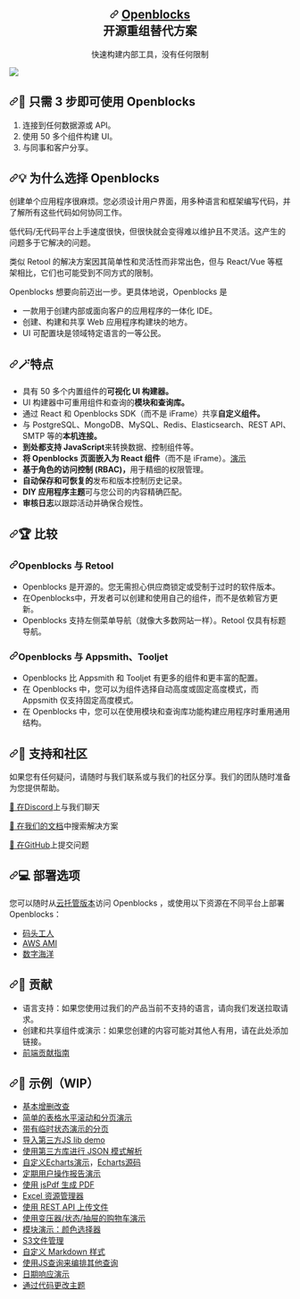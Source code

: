 <div class="Box-sc-g0xbh4-0 bJMeLZ js-snippet-clipboard-copy-unpositioned" data-hpc="true"><article class="markdown-body entry-content container-lg" itemprop="text"><div align="center" dir="auto">
<h1 tabindex="-1" dir="auto"><a id="user-content-----openblocks----the-open-source-retool-alternative" class="anchor" aria-hidden="true" tabindex="-1" href="#----openblocks----the-open-source-retool-alternative"><svg class="octicon octicon-link" viewBox="0 0 16 16" version="1.1" width="16" height="16" aria-hidden="true"><path d="m7.775 3.275 1.25-1.25a3.5 3.5 0 1 1 4.95 4.95l-2.5 2.5a3.5 3.5 0 0 1-4.95 0 .751.751 0 0 1 .018-1.042.751.751 0 0 1 1.042-.018 1.998 1.998 0 0 0 2.83 0l2.5-2.5a2.002 2.002 0 0 0-2.83-2.83l-1.25 1.25a.751.751 0 0 1-1.042-.018.751.751 0 0 1-.018-1.042Zm-4.69 9.64a1.998 1.998 0 0 0 2.83 0l1.25-1.25a.751.751 0 0 1 1.042.018.751.751 0 0 1 .018 1.042l-1.25 1.25a3.5 3.5 0 1 1-4.95-4.95l2.5-2.5a3.5 3.5 0 0 1 4.95 0 .751.751 0 0 1-.018 1.042.751.751 0 0 1-1.042.018 1.998 1.998 0 0 0-2.83 0l-2.5 2.5a1.998 1.998 0 0 0 0 2.83Z"></path></svg></a>
    <b><a href="https://openblocks.dev/" rel="nofollow"><font style="vertical-align: inherit;"><font style="vertical-align: inherit;">Openblocks</font></font></a></b><br><font style="vertical-align: inherit;"><font style="vertical-align: inherit;">
    开源重组替代方案
</font></font></h1>
<p dir="auto"><font style="vertical-align: inherit;"><font style="vertical-align: inherit;">
    快速构建内部工具，没有任何限制
</font></font></p>
</div>
<p dir="auto"><animated-image data-catalyst=""><a target="_blank" rel="noopener noreferrer" href="/openblocks-dev/openblocks/blob/develop/docs/.gitbook/assets/Bu2fpz1h01.gif" data-target="animated-image.originalLink"><img src="/openblocks-dev/openblocks/raw/develop/docs/.gitbook/assets/Bu2fpz1h01.gif" style="max-width: 100%; display: inline-block;" data-target="animated-image.originalImage"></a>
      <span class="AnimatedImagePlayer" data-target="animated-image.player" hidden="">
        <a data-target="animated-image.replacedLink" class="AnimatedImagePlayer-images" href="https://github.com/openblocks-dev/openblocks/blob/develop/docs/.gitbook/assets/Bu2fpz1h01.gif" target="_blank">
          
       
<h2 tabindex="-1" dir="auto"><a id="user-content--use-openblocks-in-3-steps" class="anchor" aria-hidden="true" tabindex="-1" href="#-use-openblocks-in-3-steps"><svg class="octicon octicon-link" viewBox="0 0 16 16" version="1.1" width="16" height="16" aria-hidden="true"><path d="m7.775 3.275 1.25-1.25a3.5 3.5 0 1 1 4.95 4.95l-2.5 2.5a3.5 3.5 0 0 1-4.95 0 .751.751 0 0 1 .018-1.042.751.751 0 0 1 1.042-.018 1.998 1.998 0 0 0 2.83 0l2.5-2.5a2.002 2.002 0 0 0-2.83-2.83l-1.25 1.25a.751.751 0 0 1-1.042-.018.751.751 0 0 1-.018-1.042Zm-4.69 9.64a1.998 1.998 0 0 0 2.83 0l1.25-1.25a.751.751 0 0 1 1.042.018.751.751 0 0 1 .018 1.042l-1.25 1.25a3.5 3.5 0 1 1-4.95-4.95l2.5-2.5a3.5 3.5 0 0 1 4.95 0 .751.751 0 0 1-.018 1.042.751.751 0 0 1-1.042.018 1.998 1.998 0 0 0-2.83 0l-2.5 2.5a1.998 1.998 0 0 0 0 2.83Z"></path></svg></a><font style="vertical-align: inherit;"><font style="vertical-align: inherit;">📢 只需 3 步即可使用 Openblocks</font></font></h2>
<ol dir="auto">
<li><font style="vertical-align: inherit;"><font style="vertical-align: inherit;">连接到任何数据源或 API。</font></font></li>
<li><font style="vertical-align: inherit;"><font style="vertical-align: inherit;">使用 50 多个组件构建 UI。</font></font></li>
<li><font style="vertical-align: inherit;"><font style="vertical-align: inherit;">与同事和客户分享。</font></font></li>
</ol>
<h2 tabindex="-1" dir="auto"><a id="user-content--why-openblocks" class="anchor" aria-hidden="true" tabindex="-1" href="#-why-openblocks"><svg class="octicon octicon-link" viewBox="0 0 16 16" version="1.1" width="16" height="16" aria-hidden="true"><path d="m7.775 3.275 1.25-1.25a3.5 3.5 0 1 1 4.95 4.95l-2.5 2.5a3.5 3.5 0 0 1-4.95 0 .751.751 0 0 1 .018-1.042.751.751 0 0 1 1.042-.018 1.998 1.998 0 0 0 2.83 0l2.5-2.5a2.002 2.002 0 0 0-2.83-2.83l-1.25 1.25a.751.751 0 0 1-1.042-.018.751.751 0 0 1-.018-1.042Zm-4.69 9.64a1.998 1.998 0 0 0 2.83 0l1.25-1.25a.751.751 0 0 1 1.042.018.751.751 0 0 1 .018 1.042l-1.25 1.25a3.5 3.5 0 1 1-4.95-4.95l2.5-2.5a3.5 3.5 0 0 1 4.95 0 .751.751 0 0 1-.018 1.042.751.751 0 0 1-1.042.018 1.998 1.998 0 0 0-2.83 0l-2.5 2.5a1.998 1.998 0 0 0 0 2.83Z"></path></svg></a><font style="vertical-align: inherit;"><font style="vertical-align: inherit;">💡 为什么选择 Openblocks</font></font></h2>
<p dir="auto"><font style="vertical-align: inherit;"><font style="vertical-align: inherit;">创建单个应用程序很麻烦。</font><font style="vertical-align: inherit;">您必须设计用户界面，用多种语言和框架编写代码，并了解所有这些代码如何协同工作。</font></font></p>
<p dir="auto"><font style="vertical-align: inherit;"><font style="vertical-align: inherit;">低代码/无代码平台上手速度很快，但很快就会变得难以维护且不灵活。</font><font style="vertical-align: inherit;">这产生的问题多于它解决的问题。</font></font></p>
<p dir="auto"><font style="vertical-align: inherit;"><font style="vertical-align: inherit;">类似 Retool 的解决方案因其简单性和灵活性而非常出色，但与 React/Vue 等框架相比，它们也可能受到不同方式的限制。</font></font></p>
<p dir="auto"><font style="vertical-align: inherit;"><font style="vertical-align: inherit;">Openblocks 想要向前迈出一步。</font><font style="vertical-align: inherit;">更具体地说，Openblocks 是</font></font></p>
<ul dir="auto">
<li><font style="vertical-align: inherit;"><font style="vertical-align: inherit;">一款用于创建内部或面向客户的应用程序的一体化 IDE。</font></font></li>
<li><font style="vertical-align: inherit;"><font style="vertical-align: inherit;">创建、构建和共享 Web 应用程序构建块的地方。</font></font></li>
<li><font style="vertical-align: inherit;"><font style="vertical-align: inherit;">UI 可配置块是领域特定语言的一等公民。</font></font></li>
</ul>
<h2 tabindex="-1" dir="auto"><a id="user-content--features" class="anchor" aria-hidden="true" tabindex="-1" href="#-features"><svg class="octicon octicon-link" viewBox="0 0 16 16" version="1.1" width="16" height="16" aria-hidden="true"><path d="m7.775 3.275 1.25-1.25a3.5 3.5 0 1 1 4.95 4.95l-2.5 2.5a3.5 3.5 0 0 1-4.95 0 .751.751 0 0 1 .018-1.042.751.751 0 0 1 1.042-.018 1.998 1.998 0 0 0 2.83 0l2.5-2.5a2.002 2.002 0 0 0-2.83-2.83l-1.25 1.25a.751.751 0 0 1-1.042-.018.751.751 0 0 1-.018-1.042Zm-4.69 9.64a1.998 1.998 0 0 0 2.83 0l1.25-1.25a.751.751 0 0 1 1.042.018.751.751 0 0 1 .018 1.042l-1.25 1.25a3.5 3.5 0 1 1-4.95-4.95l2.5-2.5a3.5 3.5 0 0 1 4.95 0 .751.751 0 0 1-.018 1.042.751.751 0 0 1-1.042.018 1.998 1.998 0 0 0-2.83 0l-2.5 2.5a1.998 1.998 0 0 0 0 2.83Z"></path></svg></a><font style="vertical-align: inherit;"><font style="vertical-align: inherit;">🪄特点</font></font></h2>
<ul dir="auto">
<li><strong><font style="vertical-align: inherit;"></font></strong><font style="vertical-align: inherit;"><font style="vertical-align: inherit;">具有 50 多个内置组件的</font><strong><font style="vertical-align: inherit;">可视化 UI 构建器。</font></strong></font></li>
<li><strong><font style="vertical-align: inherit;"></font></strong><font style="vertical-align: inherit;"><font style="vertical-align: inherit;">UI 构建器中可重用组件和查询的</font><strong><font style="vertical-align: inherit;">模块和查询库。</font></strong></font></li>
<li><strong><font style="vertical-align: inherit;"></font></strong><font style="vertical-align: inherit;"><font style="vertical-align: inherit;">通过 React 和 Openblocks SDK（而不是 iFrame）共享</font><strong><font style="vertical-align: inherit;">自定义组件。</font></strong></font></li>
<li><strong><font style="vertical-align: inherit;"></font></strong><font style="vertical-align: inherit;"><font style="vertical-align: inherit;">与 PostgreSQL、MongoDB、MySQL、Redis、Elasticsearch、REST API、SMTP 等的</font><strong><font style="vertical-align: inherit;">本机连接。</font></strong></font></li>
<li><strong><font style="vertical-align: inherit;"><font style="vertical-align: inherit;">到处都支持 JavaScript</font></font></strong><font style="vertical-align: inherit;"><font style="vertical-align: inherit;">来转换数据、控制组件等。</font></font></li>
<li><strong><font style="vertical-align: inherit;"><font style="vertical-align: inherit;">将 Openblocks 页面嵌入为 React 组件</font></font></strong><font style="vertical-align: inherit;"><font style="vertical-align: inherit;">（而不是 iFrame）。</font></font><a href="https://github.com/openblocks-dev/openblocks-sdk-demo"><font style="vertical-align: inherit;"><font style="vertical-align: inherit;">演示</font></font></a></li>
<li><strong><font style="vertical-align: inherit;"><font style="vertical-align: inherit;">基于角色的访问控制 (RBAC)，</font></font></strong><font style="vertical-align: inherit;"><font style="vertical-align: inherit;">用于精细的权限管理。</font></font></li>
<li><strong><font style="vertical-align: inherit;"><font style="vertical-align: inherit;">自动保存和可恢复的</font></font></strong><font style="vertical-align: inherit;"><font style="vertical-align: inherit;">发布和版本控制历史记录。</font></font></li>
<li><strong><font style="vertical-align: inherit;"><font style="vertical-align: inherit;">DIY 应用程序主题</font></font></strong><font style="vertical-align: inherit;"><font style="vertical-align: inherit;">可与您公司的内容精确匹配。</font></font></li>
<li><strong><font style="vertical-align: inherit;"><font style="vertical-align: inherit;">审核日志</font></font></strong><font style="vertical-align: inherit;"><font style="vertical-align: inherit;">以跟踪活动并确保合规性。</font></font></li>
</ul>
<h2 tabindex="-1" dir="auto"><a id="user-content--comparisons" class="anchor" aria-hidden="true" tabindex="-1" href="#-comparisons"><svg class="octicon octicon-link" viewBox="0 0 16 16" version="1.1" width="16" height="16" aria-hidden="true"><path d="m7.775 3.275 1.25-1.25a3.5 3.5 0 1 1 4.95 4.95l-2.5 2.5a3.5 3.5 0 0 1-4.95 0 .751.751 0 0 1 .018-1.042.751.751 0 0 1 1.042-.018 1.998 1.998 0 0 0 2.83 0l2.5-2.5a2.002 2.002 0 0 0-2.83-2.83l-1.25 1.25a.751.751 0 0 1-1.042-.018.751.751 0 0 1-.018-1.042Zm-4.69 9.64a1.998 1.998 0 0 0 2.83 0l1.25-1.25a.751.751 0 0 1 1.042.018.751.751 0 0 1 .018 1.042l-1.25 1.25a3.5 3.5 0 1 1-4.95-4.95l2.5-2.5a3.5 3.5 0 0 1 4.95 0 .751.751 0 0 1-.018 1.042.751.751 0 0 1-1.042.018 1.998 1.998 0 0 0-2.83 0l-2.5 2.5a1.998 1.998 0 0 0 0 2.83Z"></path></svg></a><font style="vertical-align: inherit;"><font style="vertical-align: inherit;">🏆 比较</font></font></h2>
<h3 tabindex="-1" dir="auto"><a id="user-content-openblocks-vs-retool" class="anchor" aria-hidden="true" tabindex="-1" href="#openblocks-vs-retool"><svg class="octicon octicon-link" viewBox="0 0 16 16" version="1.1" width="16" height="16" aria-hidden="true"><path d="m7.775 3.275 1.25-1.25a3.5 3.5 0 1 1 4.95 4.95l-2.5 2.5a3.5 3.5 0 0 1-4.95 0 .751.751 0 0 1 .018-1.042.751.751 0 0 1 1.042-.018 1.998 1.998 0 0 0 2.83 0l2.5-2.5a2.002 2.002 0 0 0-2.83-2.83l-1.25 1.25a.751.751 0 0 1-1.042-.018.751.751 0 0 1-.018-1.042Zm-4.69 9.64a1.998 1.998 0 0 0 2.83 0l1.25-1.25a.751.751 0 0 1 1.042.018.751.751 0 0 1 .018 1.042l-1.25 1.25a3.5 3.5 0 1 1-4.95-4.95l2.5-2.5a3.5 3.5 0 0 1 4.95 0 .751.751 0 0 1-.018 1.042.751.751 0 0 1-1.042.018 1.998 1.998 0 0 0-2.83 0l-2.5 2.5a1.998 1.998 0 0 0 0 2.83Z"></path></svg></a><font style="vertical-align: inherit;"><font style="vertical-align: inherit;">Openblocks 与 Retool</font></font></h3>
<ul dir="auto">
<li><font style="vertical-align: inherit;"><font style="vertical-align: inherit;">Openblocks 是开源的。</font><font style="vertical-align: inherit;">您无需担心供应商锁定或受制于过时的软件版本。</font></font></li>
<li><font style="vertical-align: inherit;"><font style="vertical-align: inherit;">在Openblocks中，开发者可以创建和使用自己的组件，而不是依赖官方更新。</font></font></li>
<li><font style="vertical-align: inherit;"><font style="vertical-align: inherit;">Openblocks 支持左侧菜单导航（就像大多数网站一样）。</font><font style="vertical-align: inherit;">Retool 仅具有标题导航。</font></font></li>
</ul>
<h3 tabindex="-1" dir="auto"><a id="user-content-openblocks-vs-appsmith-tooljet" class="anchor" aria-hidden="true" tabindex="-1" href="#openblocks-vs-appsmith-tooljet"><svg class="octicon octicon-link" viewBox="0 0 16 16" version="1.1" width="16" height="16" aria-hidden="true"><path d="m7.775 3.275 1.25-1.25a3.5 3.5 0 1 1 4.95 4.95l-2.5 2.5a3.5 3.5 0 0 1-4.95 0 .751.751 0 0 1 .018-1.042.751.751 0 0 1 1.042-.018 1.998 1.998 0 0 0 2.83 0l2.5-2.5a2.002 2.002 0 0 0-2.83-2.83l-1.25 1.25a.751.751 0 0 1-1.042-.018.751.751 0 0 1-.018-1.042Zm-4.69 9.64a1.998 1.998 0 0 0 2.83 0l1.25-1.25a.751.751 0 0 1 1.042.018.751.751 0 0 1 .018 1.042l-1.25 1.25a3.5 3.5 0 1 1-4.95-4.95l2.5-2.5a3.5 3.5 0 0 1 4.95 0 .751.751 0 0 1-.018 1.042.751.751 0 0 1-1.042.018 1.998 1.998 0 0 0-2.83 0l-2.5 2.5a1.998 1.998 0 0 0 0 2.83Z"></path></svg></a><font style="vertical-align: inherit;"><font style="vertical-align: inherit;">Openblocks 与 Appsmith、Tooljet</font></font></h3>
<ul dir="auto">
<li><font style="vertical-align: inherit;"><font style="vertical-align: inherit;">Openblocks 比 Appsmith 和 Tooljet 有更多的组件和更丰富的配置。</font></font></li>
<li><font style="vertical-align: inherit;"><font style="vertical-align: inherit;">在 Openblocks 中，您可以为组件选择自动高度或固定高度模式，而 Appsmith 仅支持固定高度模式。</font></font></li>
<li><font style="vertical-align: inherit;"><font style="vertical-align: inherit;">在 Openblocks 中，您可以在使用模块和查询库功能构建应用程序时重用通用结构。</font></font></li>
</ul>
<h2 tabindex="-1" dir="auto"><a id="user-content--support-and-community" class="anchor" aria-hidden="true" tabindex="-1" href="#-support-and-community"><svg class="octicon octicon-link" viewBox="0 0 16 16" version="1.1" width="16" height="16" aria-hidden="true"><path d="m7.775 3.275 1.25-1.25a3.5 3.5 0 1 1 4.95 4.95l-2.5 2.5a3.5 3.5 0 0 1-4.95 0 .751.751 0 0 1 .018-1.042.751.751 0 0 1 1.042-.018 1.998 1.998 0 0 0 2.83 0l2.5-2.5a2.002 2.002 0 0 0-2.83-2.83l-1.25 1.25a.751.751 0 0 1-1.042-.018.751.751 0 0 1-.018-1.042Zm-4.69 9.64a1.998 1.998 0 0 0 2.83 0l1.25-1.25a.751.751 0 0 1 1.042.018.751.751 0 0 1 .018 1.042l-1.25 1.25a3.5 3.5 0 1 1-4.95-4.95l2.5-2.5a3.5 3.5 0 0 1 4.95 0 .751.751 0 0 1-.018 1.042.751.751 0 0 1-1.042.018 1.998 1.998 0 0 0-2.83 0l-2.5 2.5a1.998 1.998 0 0 0 0 2.83Z"></path></svg></a><font style="vertical-align: inherit;"><font style="vertical-align: inherit;">👐 支持和社区</font></font></h2>
<p dir="auto"><font style="vertical-align: inherit;"><font style="vertical-align: inherit;">如果您有任何疑问，请随时与我们联系或与我们的社区分享。</font><font style="vertical-align: inherit;">我们的团队随时准备为您提供帮助。</font></font></p>
<p dir="auto"><font style="vertical-align: inherit;"><a href="https://discord.com/invite/z5W2YHXdtt" rel="nofollow"><font style="vertical-align: inherit;">📮 在Discord</font></a><font style="vertical-align: inherit;">上与我们聊天</font></font><a href="https://discord.com/invite/z5W2YHXdtt" rel="nofollow"><font style="vertical-align: inherit;"></font></a></p>
<p dir="auto"><font style="vertical-align: inherit;"><a href="https://docs.openblocks.dev/" rel="nofollow"><font style="vertical-align: inherit;">📑 在我们的文档</font></a><font style="vertical-align: inherit;">中搜索解决方案</font></font><a href="https://docs.openblocks.dev/" rel="nofollow"><font style="vertical-align: inherit;"></font></a></p>
<p dir="auto"><font style="vertical-align: inherit;"><a href="https://github.com/openblocks-dev/openblocks/issues"><font style="vertical-align: inherit;">🔎 在GitHub</font></a><font style="vertical-align: inherit;">上提交问题</font></font><a href="https://github.com/openblocks-dev/openblocks/issues"><font style="vertical-align: inherit;"></font></a></p>
<h2 tabindex="-1" dir="auto"><a id="user-content--deployment-options" class="anchor" aria-hidden="true" tabindex="-1" href="#-deployment-options"><svg class="octicon octicon-link" viewBox="0 0 16 16" version="1.1" width="16" height="16" aria-hidden="true"><path d="m7.775 3.275 1.25-1.25a3.5 3.5 0 1 1 4.95 4.95l-2.5 2.5a3.5 3.5 0 0 1-4.95 0 .751.751 0 0 1 .018-1.042.751.751 0 0 1 1.042-.018 1.998 1.998 0 0 0 2.83 0l2.5-2.5a2.002 2.002 0 0 0-2.83-2.83l-1.25 1.25a.751.751 0 0 1-1.042-.018.751.751 0 0 1-.018-1.042Zm-4.69 9.64a1.998 1.998 0 0 0 2.83 0l1.25-1.25a.751.751 0 0 1 1.042.018.751.751 0 0 1 .018 1.042l-1.25 1.25a3.5 3.5 0 1 1-4.95-4.95l2.5-2.5a3.5 3.5 0 0 1 4.95 0 .751.751 0 0 1-.018 1.042.751.751 0 0 1-1.042.018 1.998 1.998 0 0 0-2.83 0l-2.5 2.5a1.998 1.998 0 0 0 0 2.83Z"></path></svg></a><font style="vertical-align: inherit;"><font style="vertical-align: inherit;">💻 部署选项</font></font></h2>
<p dir="auto"><font style="vertical-align: inherit;"><font style="vertical-align: inherit;">您可以随时从</font></font><a href="https://cloud.openblocks.dev/" rel="nofollow"><font style="vertical-align: inherit;"><font style="vertical-align: inherit;">云托管版本</font></font></a><font style="vertical-align: inherit;"><font style="vertical-align: inherit;">访问 Openblocks ，或使用以下资源在不同平台上部署 Openblocks：</font></font></p>
<ul dir="auto">
<li><a href="https://docs.openblocks.dev/self-hosting" rel="nofollow"><font style="vertical-align: inherit;"><font style="vertical-align: inherit;">码头工人</font></font></a></li>
<li><a href="https://docs.openblocks.dev/self-hosting/aws-ami" rel="nofollow"><font style="vertical-align: inherit;"><font style="vertical-align: inherit;">AWS AMI</font></font></a></li>
<li><a href="https://docs.openblocks.dev/self-hosting/digitalocean" rel="nofollow"><font style="vertical-align: inherit;"><font style="vertical-align: inherit;">数字海洋</font></font></a></li>
</ul>
<h2 tabindex="-1" dir="auto"><a id="user-content--contributing" class="anchor" aria-hidden="true" tabindex="-1" href="#-contributing"><svg class="octicon octicon-link" viewBox="0 0 16 16" version="1.1" width="16" height="16" aria-hidden="true"><path d="m7.775 3.275 1.25-1.25a3.5 3.5 0 1 1 4.95 4.95l-2.5 2.5a3.5 3.5 0 0 1-4.95 0 .751.751 0 0 1 .018-1.042.751.751 0 0 1 1.042-.018 1.998 1.998 0 0 0 2.83 0l2.5-2.5a2.002 2.002 0 0 0-2.83-2.83l-1.25 1.25a.751.751 0 0 1-1.042-.018.751.751 0 0 1-.018-1.042Zm-4.69 9.64a1.998 1.998 0 0 0 2.83 0l1.25-1.25a.751.751 0 0 1 1.042.018.751.751 0 0 1 .018 1.042l-1.25 1.25a3.5 3.5 0 1 1-4.95-4.95l2.5-2.5a3.5 3.5 0 0 1 4.95 0 .751.751 0 0 1-.018 1.042.751.751 0 0 1-1.042.018 1.998 1.998 0 0 0-2.83 0l-2.5 2.5a1.998 1.998 0 0 0 0 2.83Z"></path></svg></a><font style="vertical-align: inherit;"><font style="vertical-align: inherit;">💪 贡献</font></font></h2>
<ul dir="auto">
<li><font style="vertical-align: inherit;"><font style="vertical-align: inherit;">语言支持：如果您使用过我们的产品当前不支持的语言，请向我们发送拉取请求。</font></font></li>
<li><font style="vertical-align: inherit;"><font style="vertical-align: inherit;">创建和共享组件或演示：如果您创建的内容可能对其他人有用，请在此处添加链接。</font></font></li>
<li><a href="https://github.com/openblocks-dev/openblocks/tree/develop/client"><font style="vertical-align: inherit;"><font style="vertical-align: inherit;">前端贡献指南</font></font></a></li>
</ul>
<h2 tabindex="-1" dir="auto"><a id="user-content--exampleswip" class="anchor" aria-hidden="true" tabindex="-1" href="#-exampleswip"><svg class="octicon octicon-link" viewBox="0 0 16 16" version="1.1" width="16" height="16" aria-hidden="true"><path d="m7.775 3.275 1.25-1.25a3.5 3.5 0 1 1 4.95 4.95l-2.5 2.5a3.5 3.5 0 0 1-4.95 0 .751.751 0 0 1 .018-1.042.751.751 0 0 1 1.042-.018 1.998 1.998 0 0 0 2.83 0l2.5-2.5a2.002 2.002 0 0 0-2.83-2.83l-1.25 1.25a.751.751 0 0 1-1.042-.018.751.751 0 0 1-.018-1.042Zm-4.69 9.64a1.998 1.998 0 0 0 2.83 0l1.25-1.25a.751.751 0 0 1 1.042.018.751.751 0 0 1 .018 1.042l-1.25 1.25a3.5 3.5 0 1 1-4.95-4.95l2.5-2.5a3.5 3.5 0 0 1 4.95 0 .751.751 0 0 1-.018 1.042.751.751 0 0 1-1.042.018 1.998 1.998 0 0 0-2.83 0l-2.5 2.5a1.998 1.998 0 0 0 0 2.83Z"></path></svg></a><font style="vertical-align: inherit;"><font style="vertical-align: inherit;">📝 示例（WIP）</font></font></h2>
<ul dir="auto">
<li><a href="https://cloud.openblocks.dev/apps/6374b8dbc23a1103804cc23e/view" rel="nofollow"><font style="vertical-align: inherit;"><font style="vertical-align: inherit;">基本增删改查</font></font></a></li>
<li><a href="https://cloud.openblocks.dev/apps/6377695dc54c5224c70e9770/view" rel="nofollow"><font style="vertical-align: inherit;"><font style="vertical-align: inherit;">简单的表格水平滚动和分页演示</font></font></a></li>
<li><a href="https://cloud.openblocks.dev/apps/6379cdd9f02c6e6ecc1d37ff/view" rel="nofollow"><font style="vertical-align: inherit;"><font style="vertical-align: inherit;">带有临时状态演示的分页</font></font></a></li>
<li><a href="https://cloud.openblocks.dev/apps/637a1797c54c5224c70efed3/view" rel="nofollow"><font style="vertical-align: inherit;"><font style="vertical-align: inherit;">导入第三方JS lib demo</font></font></a></li>
<li><a href="https://cloud.openblocks.dev/apps/638dc95c75cfb658566143c5/view" rel="nofollow"><font style="vertical-align: inherit;"><font style="vertical-align: inherit;">使用第三方库进行 JSON 模式解析</font></font></a></li>
<li><a href="https://cloud.openblocks.dev/apps/63779dd6c54c5224c70ea537/view" rel="nofollow"><font style="vertical-align: inherit;"><font style="vertical-align: inherit;">自定义Echarts演示</font></font></a><font style="vertical-align: inherit;"><font style="vertical-align: inherit;">，</font></font><a href="https://echarts.apache.org/examples/en/editor.html?c=area-stack" rel="nofollow"><font style="vertical-align: inherit;"><font style="vertical-align: inherit;">Echarts源码</font></font></a></li>
<li><a href="https://cloud.openblocks.dev/apps/637f38daa899fe1ffcb17f0b/view" rel="nofollow"><font style="vertical-align: inherit;"><font style="vertical-align: inherit;">定期用户操作报告演示</font></font></a></li>
<li><a href="https://cloud.openblocks.dev/apps/6388610b0a254922d92e3882/view" rel="nofollow"><font style="vertical-align: inherit;"><font style="vertical-align: inherit;">使用 jsPdf 生成 PDF</font></font></a></li>
<li><a href="https://cloud.openblocks.dev/apps/6392ff5d51cd8a59114b0c2c/view" rel="nofollow"><font style="vertical-align: inherit;"><font style="vertical-align: inherit;">Excel 资源管理器</font></font></a></li>
<li><a href="https://cloud.openblocks.dev/apps/63a2651e660ad97d59eb4a51/view" rel="nofollow"><font style="vertical-align: inherit;"><font style="vertical-align: inherit;">使用 REST API 上传文件</font></font></a></li>
<li><a href="https://cloud.openblocks.dev/apps/63a422a344075b798fe3ae06/view" rel="nofollow"><font style="vertical-align: inherit;"><font style="vertical-align: inherit;">使用变压器/状态/抽屉的购物车演示</font></font></a></li>
<li><a href="https://cloud.openblocks.dev/apps/63a58f1e85d4cb49cebad1d4/view" rel="nofollow"><font style="vertical-align: inherit;"><font style="vertical-align: inherit;">模块演示：颜色选择器</font></font></a></li>
<li><a href="https://cloud.openblocks.dev/apps/63c7aa55686c4f301cf4d755/view" rel="nofollow"><font style="vertical-align: inherit;"><font style="vertical-align: inherit;">S3文件管理</font></font></a></li>
<li><a href="https://cloud.openblocks.dev/apps/63c8bdb9de760726cd253c90/view" rel="nofollow"><font style="vertical-align: inherit;"><font style="vertical-align: inherit;">自定义 Markdown 样式</font></font></a></li>
<li><a href="https://cloud.openblocks.dev/apps/63c8fb1e0279b679be2b5a09/view" rel="nofollow"><font style="vertical-align: inherit;"><font style="vertical-align: inherit;">使用JS查询来编排其他查询</font></font></a></li>
<li><a href="https://cloud.openblocks.dev/apps/63f84d23f5f6f66102fedf81/view" rel="nofollow"><font style="vertical-align: inherit;"><font style="vertical-align: inherit;">日期响应演示</font></font></a></li>
<li><a href="https://cloud.openblocks.dev/apps/63f84ca9f5f6f66102fedf3b/view" rel="nofollow"><font style="vertical-align: inherit;"><font style="vertical-align: inherit;">通过代码更改主题</font></font></a></li>
</ul>
</article></div>
